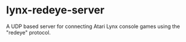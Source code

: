 # lynx-redeye-server
A UDP based server for connecting Atari Lynx console games using the "redeye" protocol.
